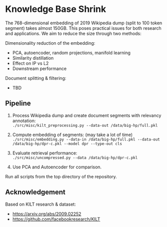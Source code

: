 # Knowledge Base Shrink

The 768-dimensional embedding of 2019 Wikipedia dump (split to 100 token segment) takes almost 150GB.
This poses practical issues for both research and applications.
We aim to reduce the size through two methods:

Dimensionality reduction of the embedding:
- PCA, autoencoder, random projections, manifold learning
- Similarity distillation
- Effect on IP vs L2
- Downstream performance

Document splitting & filtering:
- TBD

<!--
- Observe distribution of keys in KB
- Reduce embedding vector size
- - Observe performance drop vs. size
- - Pre-train vs. post-train reduction effects (fine-tuning)
- Decrease knowledge base size by clustering.
- - Observe performance vs. cluster count
- - Cluster aggregation
- - Pre-train vs. post-train reduction effects
- - MIPS has to be modified to gravitate towards the averages - store cluster size. -->

## Pipeline

1. Process Wikipedia dump and create document segments with relevancy annotation: <br>
`./src/misc/kilt_preprocessing.py --data-out /data/big-hp/full.pkl`

2. Compute embedding of segments: (may take a lot of time) <br>
`./src/misc/embedding.py --data-in /data/big-hp/full.pkl --data-out /data/big-hp/dpr-c.pkl --model dpr --type-out cls`

3. Evaluate retrieval performance: <br>
`./src/misc/uncompressed.py --data /data/big-hp/dpr-c.pkl`

4. Use PCA and Autoencoder for comparison.

Run all scripts from the top directory of the repository.

## Acknowledgement

Based on KILT research & dataset:
- https://arxiv.org/abs/2009.02252
- https://github.com/facebookresearch/KILT